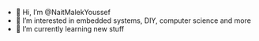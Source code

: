 - 👋 Hi, I’m @NaitMalekYoussef
- 👀 I’m interested in embedded systems, DIY, computer science and more
- 🌱 I’m currently learning new stuff

<!-- - 📫 How to reach me by eamil : naitmalek.youssef@gmail.com -->


<!---
---
<div align="center">
 
  <img height="180em" src="https://github-readme-stats.vercel.app/api?username=NaitMalekYoussef&show_icons=true&theme=dracula&include_all_commits=true&count_private=true"/>
  <img height="180em" src="https://github-readme-stats.vercel.app/api/top-langs/?username=NaitMalekYoussef&layout=compact&langs_count=7&theme=dracula"/>
</div>
<div style="display: inline_block"><br>
</div>
  
  ##
 
<div> 
  
  ![Animation](https://github.com/NaitMalekYoussef/NaitMalekYoussef/blob/output/github-contribution-grid-snake.svg)
</div>

---




NaitMalekYoussef/NaitMalekYoussef is a ✨ special ✨ repository because its `README.md` (this file) appears on your GitHub profile.
You can click the Preview link to take a look at your changes.
![](https://hit.yhype.me/github/profile?user_id=8061340)
--->

